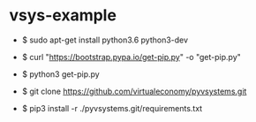 # vsys-example

* $ sudo apt-get install python3.6 python3-dev
* $ curl "https://bootstrap.pypa.io/get-pip.py" -o "get-pip.py"
* $ python3 get-pip.py

* $ git clone https://github.com/virtualeconomy/pyvsystems.git
* $ pip3 install -r ./pyvsystems.git/requirements.txt
